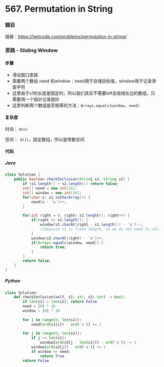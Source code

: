 # 567. Permutation in String

### 题目

链接：https://leetcode.com/problems/permutation-in-string/



### 思路 - Sliding Window

#### 步骤

- 滑动窗口思路
- 需要两个数组 need 和window：need用于存储目标值，window用于记录滑窗字符
- 这里由于s1的长度是固定的，所以我们其实不需要left去收缩左边的数组，只需要用一个指针记录就好
- 这里判断两个数组是否相等的方法：```Arrays.equals(window, need) ```





#### 复杂度

时间： `O(n)`

空间：` O(1)`，固定数组，所以是常数空间



#### 代码

##### Java

```java
class Solution {
    public boolean checkInclusion(String s1, String s2) {
        if (s1.length() > s2.length()) return false;
        int[] need = new int[26];
        int[] window = new int[26];
        for(char s: s1.toCharArray()) {
            need[s - 'a']++;
        }
        
        for(int right = 0; right< s2.length(); right++) {
            if(right >= s1.length()) {
                window[s2.charAt(right - s1.length()) - 'a']--; 
                //beacuse s1 is fixed length, so we do not need to calculate left
            }
            window[s2.charAt(right) - 'a']++;
            if(Arrays.equals(window, need)) {
                return true;
            }
        }
        return false;
    }
}
```



##### Python

```python
class Solution:
    def checkInclusion(self, s1: str, s2: str) -> bool:
        if len(s1) > len(s2): return False
        need = [0] * 26
        window = [0] * 26
        
        for i in range(0, len(s1)):
            need[ord(s1[i]) - ord('a')] += 1
        
        for j in range(0, len(s2)):
            if j >= len(s1):
                window[ord(s2[j - len(s1)]) - ord('a')] -= 1
            window[ord(s2[j]) - ord('a')] += 1
            if window == need:
                return True
        return False
```

